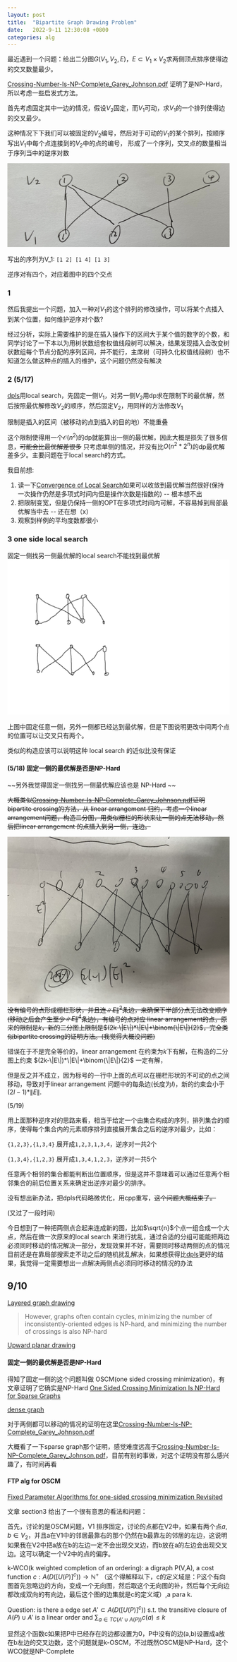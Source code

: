 ```yaml
---
layout: post
title:  "Bipartite Graph Drawing Problem"
date:   2022-9-11 12:30:08 +0800
categories: alg
---
```


最近遇到一个问题：给出二分图$G(V_1,V_2,E)$，$E\subset V_1 \times V_2$求两侧顶点排序使得边的交叉数量最少。


[Crossing-Number-Is-NP-Complete_Garey_Johnson.pdf](https://learn.fmi.uni-sofia.bg/pluginfile.php/160153/mod_resource/content/4/Crossing-Number-Is-NP-Complete_Garey_Johnson.pdf)
证明了是NP-Hard，所以考虑一些启发式方法。

首先考虑固定其中一边的情况，假设$V_2$固定，而$V_1$可动，求$V_1$的一个排列使得边的交叉最少。

这种情况下下我们可以被固定的$V_2$编号，然后对于可动的$V_1$的某个排列，按顺序写出$V_1$中每个点连接到的$V_2$中的点的编号，
形成了一个序列，交叉点的数量相当于序列当中的逆序对数

![ex1]({{url}}/assets/image/../../../../assets/image/bipartitedrawingprob.png)

写出的序列为V_1: ```[1 2] [1 4] [1 3]```

逆序对有四个，对应着图中的四个交点

### 1

然后我提出一个问题，加入一种对$V_1$的这个排列的修改操作，可以将某个点插入到某个位置，如何维护逆序对个数?

经过分析，实际上需要维护的是在插入操作下的区间大于某个值的数字的个数，和同学讨论了一下本以为用树状数组套权值线段树可以解决，结果发现插入会改变树状数组每个节点分配的序列区间，并不能行，主席树（可持久化权值线段树）也不知道怎么做这种点的插入的维护，这个问题仍然没有解决


### 2 (5/17)

[dpls](http://scis.scichina.com/cn/2021/SSI-2019-0122.pdf)用local search，先固定一侧$V_1$，对另一侧$V_2$用dp求在限制下的最优解，然后按照最优解修改$V_2$的顺序，然后固定$V_2$，用同样的方法修改$V_1$

限制是插入的区间（被移动的点到插入的目的地）不能重叠

这个限制使得用一个$\mathcal{O}(n^2)$的dp就能算出一侧的最优解，因此大概是损失了很多信息，~~可能会比最优解差很多~~
只考虑单侧的情况，并没有比$O(n^2*2^n)$的dp最优解差多少。主要问题在于local search的方式。

我目前想:

1. 读一下[Convergence of Local Search](https://www.sstich.ch/files/Stich12-trash12.pdf)如果可以收敛到最优解当然很好(保持一次操作仍然是多项式时间内但是操作次数是指数的) -- 根本想不出
2. 把限制变宽，但是仍保持一侧的OPT在多项式时间内可解，不容易掉到局部最优解当中去 -- 还在想（x）
3. 观察到样例的平均度数都很小

### 3 one side local search

固定一侧找另一侧最优解的local search不能找到最优解
![ex2]({{url}}/assets/image/../../../../assets/image/bipartitedrawing_counterexample.png)

上图中固定任意一侧，另外一侧都已经达到最优解，但是下图说明更改中间两个点的位置可以让交叉只有两个。

类似的构造应该可以说明这种 local search 的近似比没有保证

#### (5/18) 固定一侧的最优解是否是NP-Hard

~~另外我觉得固定一侧找另一侧最优解应该也是 NP-Hard ~~

~~大概类似[Crossing-Number-Is-NP-Complete_Garey_Johnson.pdf](https://learn.fmi.uni-sofia.bg/pluginfile.php/160153/mod_resource/content/4/Crossing-Number-Is-NP-Complete_Garey_Johnson.pdf)证明 bipartite crossing的方法，从 linear arrangement 归约，考虑一个linear arrangement问题，构造二分图，用类似栅栏的形状来让一侧的点无法移动，然后把linear arrangement 的点插入到另一侧，连边。~~

![ex2]({{url}}/../../assets/image/bipartitedrawing_ex2.JPG) ~~没有编号的点形成栅栏形状，并且连$\|E\|^2$条边，来确保下半部分点无法改变顺序(移动之后会产生至少$\|E\|^4$条边)，有编号的点对应 linear arrangement的点，原来的限制是$k$，新的二分图上限制是$(2k-\|E\|)*\|E\|+\binom{\|E\|}{2}$，完全类似bipartite crossing的证明方法。(我觉得大概没问题)~~

错误在于不是完全等价的，linear arrangement 在约束为$k$下有解，在构造的二分图上约束 $(2k-\|E\|)*\|E\|+\binom{\|E\|}{2}$ 一定有解，

但是反之并不成立，因为标号的一行中上面的点可以在栅栏形状的不可动的点之间移动，导致对于linear arrangement 问题中的每条边(长度为$l$)，新的约束会小于 $(2l-1)*\|E\|$.

(5/19)

用上面那种逆序对的思路来看，相当于给定一个由集合构成的序列，排列集合的顺序，使得每个集合内的元素顺序排列直接展开集合之后的逆序对最少，比如：

```{1,2,3},{1,3,4}``` 展开成```1,2,3,1,3,4```，逆序对一共2个

```{1,3,4},{1,2,3}``` 展开成```1,3,4,1,2,3```，逆序对一共5个

<!-- 但是跟同学讨论了一下，同学告诉我这是一个排序问题。。任意两个相邻的集合可以判断出前后顺序，这大概比上面论文的dp要好。。。 -->

任意两个相邻的集合都能判断出位置顺序，但是这并不意味着可以通过任意两个相邻集合的前后位置关系来确定出逆序对最少的排序。

没有想出新办法，把dpls代码略微优化，用cpp重写，~~这个问题大概结束了。~~

(又过了一段时间)

今日想到了一种把两侧点合起来连成新的图，比如$\sqrt{n}$个点一组合成一个大点，然后在做一次原来的local search 来进行扰乱，通过合适的分组可能能把两边必须同时移动的情况解决一部分，发现效果并不好，需要同时移动两侧的点的情况目前还是在靠局部搜索走不动之后的随机扰乱解决，如果想获得比[dpls](http://scis.scichina.com/cn/2021/SSI-2019-0122.pdf)更好的结果，我觉得一定需要想出一点解决两侧点必须同时移动的情况的办法


## 9/10

[Layered graph drawing](https://en.wikipedia.org/wiki/Layered_graph_drawing)
>However, graphs often contain cycles, minimizing the number of inconsistently-oriented edges is NP-hard, and minimizing the number of crossings is also NP-hard

[Upward planar drawing](https://en.wikipedia.org/wiki/Upward_planar_drawing)

#### 固定一侧的最优解是否是NP-Hard

得知了固定一侧的这个问题叫做 OSCM(one sided crossing minimization)，有文章证明了它确实是NP-Hard
[One Sided Crossing Minimization Is NP-Hard for Sparse Graphs](https://link.springer.com/content/pdf/10.1007/3-540-45848-4_10.pdf)

[dense graph](https://link.springer.com/article/10.1007/BF01187020)

对于两侧都可以移动的情况的证明在这里[Crossing-Number-Is-NP-Complete_Garey_Johnson.pdf](https://learn.fmi.uni-sofia.bg/pluginfile.php/160153/mod_resource/content/4/Crossing-Number-Is-NP-Complete_Garey_Johnson.pdf)

大概看了一下sparse graph那个证明，感觉难度远高于[Crossing-Number-Is-NP-Complete_Garey_Johnson.pdf](https://learn.fmi.uni-sofia.bg/pluginfile.php/160153/mod_resource/content/4/Crossing-Number-Is-NP-Complete_Garey_Johnson.pdf)，目前有别的事做，对这个证明没有那么感兴趣了，有时间再看

#### FTP alg for OSCM

[Fixed Parameter Algorithms for one-sided crossing minimization Revisited](https://www.sciencedirect.com/science/article/pii/S1570866707000469)

文章 section3 给出了一个很有意思的看法和问题：

首先，讨论的是OSCM问题，V1 排序固定，讨论的点都在V2中，如果有两个点$a,b\in V_2$，并且a在V1中的邻居最靠右的那个仍然在b最靠左的邻居的左边，这说明如果我在V2中把a放在b的左边一定不会出现交叉边，而b放在a的左边会出现交叉边。这可以确定一个V2中的点的偏序。

k-WCO(k weighted completion of an ordering):
a digraph P(V,A), a cost function $c: A(D([U(P)]^c))\rightarrow \mathbb{N^+}$ （这个得解释以下，c的定义域是：P这个有向图首先忽略边的方向，变成一个无向图，然后取这个无向图的补，然后每个无向边都改成双向的有向边，最后这个图的边集就是c的定义域）,a para k.

Question: is there a edge set $A'\subset A(D([U(P)]^c))$ s.t. the transitive closure of $A(P) \cup A'$ is a linear order and $\sum_{a\in TC(A'\cup A(P))} c(a) \leq k$

显然这个函数c如果把P中已经存在的边都设置为0，P中没有的边(a,b)设置成a放在b左边的交叉边数，这个问题就是k-OSCM，不过既然OSCM是NP-Hard，这个WCO就是NP-Complete

